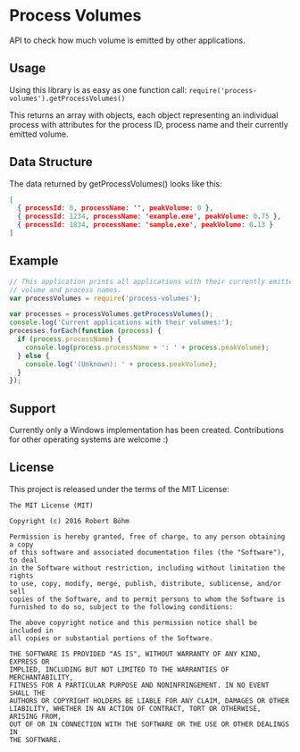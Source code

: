 # Process Volumes

API to check how much volume is emitted by other applications.

## Usage

Using this library is as easy as one function call:
`require('process-volumes').getProcessVolumes()`

This returns an array with objects, each object representing an
individual process with attributes for the process ID, process name and
their currently emitted volume.

## Data Structure

The data returned by getProcessVolumes() looks like this:

```json
[
  { processId: 0, processName: '', peakVolume: 0 },
  { processId: 1234, processName: 'example.exe', peakVolume: 0.75 },
  { processId: 1834, processName: 'sample.exe', peakVolume: 0.13 }
]
```

## Example

```js
// This application prints all applications with their currently emitted
// volume and process names.
var processVolumes = require('process-volumes');

var processes = processVolumes.getProcessVolumes();
console.log('Current applications with their volumes:');
processes.forEach(function (process) {
  if (process.processName) {
    console.log(process.processName + ': ' + process.peakVolume);
  } else {
    console.log('(Unknown): ' + process.peakVolume);
  }
});
```

## Support

Currently only a Windows implementation has been created. Contributions
for other operating systems are welcome :)

## License

This project is released under the terms of the MIT License:

```
The MIT License (MIT)

Copyright (c) 2016 Robert Böhm

Permission is hereby granted, free of charge, to any person obtaining a copy
of this software and associated documentation files (the "Software"), to deal
in the Software without restriction, including without limitation the rights
to use, copy, modify, merge, publish, distribute, sublicense, and/or sell
copies of the Software, and to permit persons to whom the Software is
furnished to do so, subject to the following conditions:

The above copyright notice and this permission notice shall be included in
all copies or substantial portions of the Software.

THE SOFTWARE IS PROVIDED "AS IS", WITHOUT WARRANTY OF ANY KIND, EXPRESS OR
IMPLIED, INCLUDING BUT NOT LIMITED TO THE WARRANTIES OF MERCHANTABILITY,
FITNESS FOR A PARTICULAR PURPOSE AND NONINFRINGEMENT. IN NO EVENT SHALL THE
AUTHORS OR COPYRIGHT HOLDERS BE LIABLE FOR ANY CLAIM, DAMAGES OR OTHER
LIABILITY, WHETHER IN AN ACTION OF CONTRACT, TORT OR OTHERWISE, ARISING FROM,
OUT OF OR IN CONNECTION WITH THE SOFTWARE OR THE USE OR OTHER DEALINGS IN
THE SOFTWARE.
```

